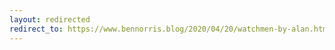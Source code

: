 ```yaml
---
layout: redirected
redirect_to: https://www.bennorris.blog/2020/04/20/watchmen-by-alan.html
---
```

